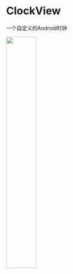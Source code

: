 # ClockView

一个自定义的Android时钟

<img src="http://ofcnzxaa4.bkt.clouddn.com/Github_AndroidClock.png" width = "40%" height="40%" />
